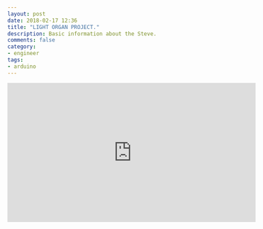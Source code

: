```yaml
---
layout: post
date: 2018-02-17 12:36
title: "LIGHT ORGAN PROJECT."
description: Basic information about the Steve.
comments: false
category: 
- engineer
tags:
- arduino
---
```



<iframe width="560" height="315" src="https://www.youtube.com/embed/fpGOgDTAFmc" frameborder="0" allowfullscreen></iframe>